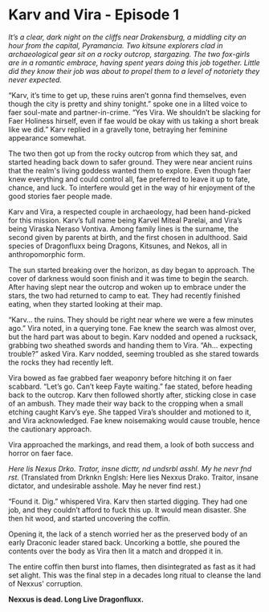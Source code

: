 # Karv and Vira - Episode 1

*It’s a clear, dark night on the cliffs near Drakensburg, a middling city an hour from the capital, Pyramancia. Two kitsune explorers clad in archaeological gear sit on a rocky outcrop, stargazing. The two fox-girls are in a romantic embrace, having spent years doing this job together. Little did they know their job was about to propel them to a level of notoriety they never expected.*
 

“Karv, it’s time to get up, these ruins aren’t gonna find themselves, even though the city is pretty and shiny tonight.” spoke one in a lilted voice to faer soul-mate and partner-in-crime. “Yes Vira. We shouldn’t be slacking for Faer Holiness hirself, even if fae would be okay with us taking a short break like we did.” Karv replied in a gravelly tone, betraying her feminine appearance somewhat.
 

The two then got up from the rocky outcrop from which they sat, and started heading back down to safer ground. They were near ancient ruins that the realm's living goddess wanted them to explore. Even though faer knew everything and could control all, fae preferred to leave it up to fate, chance, and luck. To interfere would get in the way of hir enjoyment of the good stories faer people made.
 

Karv and Vira, a respected couple in archaeology, had been hand-picked for this mission. Karv’s full name being Karvel Miteal Parelai, and Vira’s being Viraska Neraso Vontiva. Among family lines is the surname, the second given by parents at birth, and the first chosen in adulthood. Said species of Dragonfluxx being Dragons, Kitsunes, and Nekos, all in anthropomorphic form.
 

The sun started breaking over the horizon, as day began to approach. The cover of darkness would soon finish and it was time to begin the search. After having slept near the outcrop and woken up to embrace under the stars, the two had returned to camp to eat. They had recently finished eating, when they started looking at their map.
 

“Karv… the ruins. They should be right near where we were a few minutes ago.” Vira noted, in a querying tone. Fae knew the search was almost over, but the hard part was about to begin. Karv nodded and opened a rucksack, grabbing two sheathed swords and handing them to Vira. “Ah… expecting trouble?” asked Vira. Karv nodded, seeming troubled as she stared towards the rocks they had recently left.
 

Vira bowed as fae grabbed faer weaponry before hitching it on faer scabbard. “Let’s go. Can’t keep Fayte waiting.” fae stated, before heading back to the outcrop. Karv then followed shortly after, sticking close in case of an ambush. They made their way back to the cropping when a small etching caught Karv’s eye. She tapped Vira’s shoulder and motioned to it, and Vira acknowledged. Fae knew noisemaking would cause trouble, hence the cautionary approach.
 

Vira approached the markings, and read them, a look of both success and horror on faer face.
 

*Here lis Nexus Drko. Trator, insne dicttr, nd undsrbl asshl. My he nevr fnd rst.* (Translated from Drknkn Englsh:  Here lies Nexxus Drako. Traitor, insane dictator, and undesirable asshole. May he never find rest.)
 

“Found it. Dig.” whispered Vira. Karv then started digging. They had one job, and they couldn’t afford to fuck this up. It would mean disaster. She then hit wood, and started uncovering the coffin.  
 

Opening it, the lack of a stench worried her as the preserved body of an early Draconic leader stared back. Uncorking a bottle, she poured the contents over the body as Vira then lit a match and dropped it in.
 

The entire coffin then burst into flames, then disintegrated as fast as it had set alight. This was the final step in a decades long ritual to cleanse the land of Nexxus' corruption.
 

**Nexxus is dead. Long Live Dragonfluxx.** 
